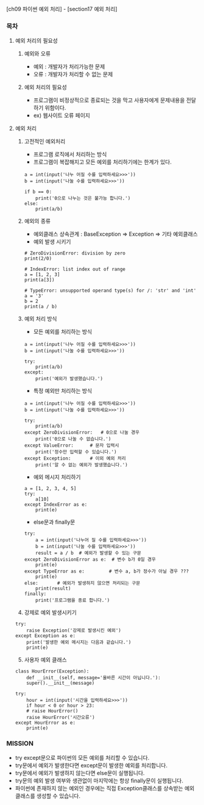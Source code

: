 [ch09 파이썬 예외 처리] - [section17 예외 처리] 

### 목차 ###
01. 예외 처리의 필요성
	1. 예외와 오류
		- 예외 : 개발자가 처리가능한 문제
		- 오류 : 개발자가 처리할 수 없는 문제

	2. 예외 처리의 필요성
		- 프로그램이 비정상적으로 종료되는 것을 막고 사용자에게 문제내용을 전달하기 위함이다.
		- ex) 웹사이트 오류 페이지

02. 예외 처리
	1. 고전적인 예외처리
		- 프로그램 로직에서 처리하는 방식
		- 프로그램이 복잡해지고 모든 예외를 처리하기에는 한계가 있다.
		```
		a = int(input('나누 어질 수를 입력하세요>>>'))
		b = int(input('나눌 수를 입력하세요>>>'))

		if b == 0:
		    print('0으로 나누는 것은 불가능 합니다.')
		else:
		    print(a/b)
		```

	2. 예외의 종류
		- 예외클래스 상속관계 : BaseException => Exception => 기타 예외클래스
		- 예외 발생 시키기
		```
		# ZeroDivisionError: division by zero
		print(2/0)

		# IndexError: list index out of range
		a = [1, 2, 3]
		print(a[3])

		# TypeError: unsupported operand type(s) for /: 'str' and 'int'
		a = '3'
		b = 2
		print(a / b)
		```
		
	3. 예외 처리 방식
		- 모든 예외를 처리하는 방식
		```
		a = int(input('나누 어질 수를 입력하세요>>>'))
		b = int(input('나눌 수를 입력하세요>>>'))

		try:
		    print(a/b)
		except:
		    print('예외가 발생했습니다.')
		```
		- 특정 예외만 처리하는 방식
		```
		a = int(input('나누 어질 수를 입력하세요>>>'))
		b = int(input('나눌 수를 입력하세요>>>'))

		try:
		    print(a/b)	
		except ZeroDivisionError:	# 0으로 나눌 경우
		    print('0으로 나눌 수 없습니다.')
		except ValueError:		# 문자 입력시
		    print('정수만 입력할 수 있습니다.')
		except Exception:		# 이외 예외 처리
		    print('알 수 없는 예외가 발생했습니다.')
		```
		- 예외 메시지 처리하기
		```
		a = [1, 2, 3, 4, 5]
		try:
		    a[10]
		except IndexError as e:
		    print(e)
		```
		- else문과 finally문
		```
		try:
		    a = int(input('나누어 질 수를 입력하세요>>>'))
		    b = int(input('나눌 수를 입력하세요>>>'))
		    result = a / b  # 예외가 발생할 수 있는 구문
		except ZeroDivisionError as e:  # 변수 b가 0일 경우
		    print(e)
		except TypeError as e:         # 변수 a, b가 정수가 아닐 경우 ???
		    print(e)   
		else:       # 예외가 발생하지 않으면 처리되는 구문
		    print(result)
		finally:
		    print('프로그램을 종료 합니다.')
		```
	4. 강제로 예외 발생시키기
	```
	try:
	    raise Exception('강제로 발생시킨 예외')
	except Exception as e:
	    print('발생한 예외 메시지는 다음과 같습니다.')
	    print(e)
	```
	5. 사용자 예외 클래스
	```
	class HourError(Exception):
	    def __init__(self, message='올바른 시간이 아닙니다.'):
		super().__init__(message)

	try:
	    hour = int(input('시간을 입력하세요>>>'))
	    if hour < 0 or hour > 23:
		# raise HourError()
		raise HourError('시간오류')
	except HourError as e:
	    print(e)
	```

### MISSION ###
- try except문으로 파이썬의 모든 예외를 처리할 수 있습니다.
- try문에서 예외가 발생한다면 except문이 발생한 예외를 처리합니다.
- try문에서 예외가 발생하지 않는다면 else문이 실행됩니다.
- try문의 예외 발생 여부와 생관없이 마지막에는 항상 finally문이 실행됩니다.
- 파이썬에 존재하지 않는 예외인 경우에는 직접 Exception클래스를 상속받는 예외 클래스를 생성할 수 있습니다.
